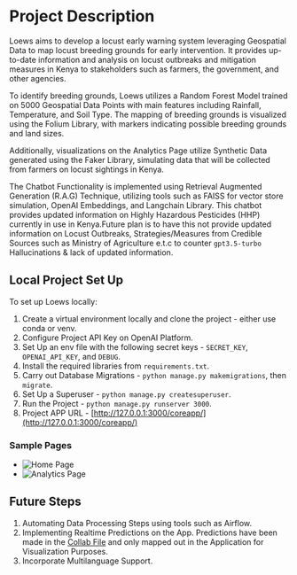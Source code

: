 # Project Description
Loews aims to develop a locust early warning system leveraging Geospatial Data to map locust breeding grounds for early intervention. It provides up-to-date information and analysis on locust outbreaks and mitigation measures in Kenya to stakeholders such as farmers, the government, and other agencies. 

To identify breeding grounds, Loews utilizes a Random Forest Model trained on 5000 Geospatial Data Points with main features including Rainfall, Temperature, and Soil Type. The mapping of breeding grounds is visualized using the Folium Library, with markers indicating possible breeding grounds and land sizes. 

Additionally, visualizations on the Analytics Page utilize Synthetic Data generated using the Faker Library, simulating data that will be collected from farmers on locust sightings in Kenya. 

The Chatbot Functionality is implemented using Retrieval Augmented Generation (R.A.G) Technique, utilizing tools such as FAISS for vector store simulation, OpenAI Embeddings, and Langchain Library. This chatbot provides updated information on Highly Hazardous Pesticides (HHP) currently in use in Kenya.Future plan is to have this not provide updated information on Locust Outbreaks, Strategies/Measures from Credible Sources such as Ministry of Agriculture e.t.c to counter `gpt3.5-turbo` Hallucinations & lack of updated information.

## Local Project Set Up
To set up Loews locally:

1. Create a virtual environment locally and clone the project - either use conda or venv.
2. Configure Project API Key on OpenAI Platform.
3. Set Up an env file with the following secret keys - `SECRET_KEY`, `OPENAI_API_KEY`, and `DEBUG`.
4. Install the required libraries from `requirements.txt`.
5. Carry out Database Migrations - `python manage.py makemigrations`, then `migrate`.
6. Set Up a Superuser - `python manage.py createsuperuser`.
7. Run the Project - `python manage.py runserver 3000`.
8. Project APP URL - [http://127.0.0.1:3000/coreapp/](http://127.0.0.1:3000/coreapp/)

### Sample Pages
- ![Home Page](https://github.com/john-thuo1/loews/assets/108690517/34ab9c61-c028-4731-a192-e293669b767e)
- ![Analytics Page](https://github.com/john-thuo1/loews/assets/108690517/e7c4a91f-ae5d-4165-a6c9-3eeb3ea5a255)

## Future Steps
1. Automating Data Processing Steps using tools such as Airflow.
2. Implementing Realtime Predictions on the App. Predictions have been made in the [Collab File](https://colab.research.google.com/drive/1ZmHPuyaNubCCN9yNE9ofV-_Z3FJKc0WQ?usp=sharing) and only mapped out in the Application for Visualization Purposes. 
3. Incorporate Multilanguage Support.

